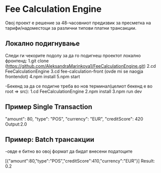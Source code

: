 # Fee Calculation Engine

Овој проект е решение за 48-часовниот предизвик за пресметка на тарифи/надоместоци за различни типови платни трансакции.

## Локално подигнување

Следи ги чекорите подолу за да го подигнеш проектот локално фронтенд:
1.git clone (https://github.com/AleksandraMarinkova1/FeeCalculationEngine.git)
2.cd FeeCalculationEngine
3.cd fee-calculation-front (ovde mi se naogja frontendot)
4.npm install
5.npm start

-Бекенд за да се подигне треба во нов терминал(целиот бекенд е во root => src):
1.cd FeeCalculationEngine
2.npm install
3.npm run dev

## Пример Single Transaction

"amount": 80,
"type": "POS",
"currency": "EUR",
"creditScore": 420
Output:2.0

## Пример: Batch трансакции

-овде е битно во овој формат да бидат внесени податоците

[{"amount":80,"type":"POS","creditScore":410,"currency":"EUR"}]
Result: 0.2
